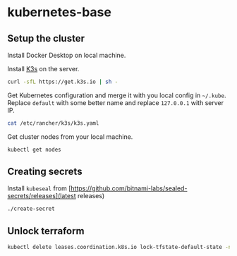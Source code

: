 # kubernetes-base

## Setup the cluster

Install Docker Desktop on local machine.

Install [K3s](https://k3s.io/) on the server.

```bash
curl -sfL https://get.k3s.io | sh -
```

Get Kubernetes configuration and merge it with you local config in `~/.kube`.
Replace `default` with some better name and replace `127.0.0.1` with server IP.
```bash
cat /etc/rancher/k3s/k3s.yaml
```

Get cluster nodes from your local machine.
```bash
kubectl get nodes
```

## Creating secrets

Install `kubeseal` from [https://github.com/bitnami-labs/sealed-secrets/releases](latest releases)

```bash
./create-secret
```

## Unlock terraform

```bash
kubectl delete leases.coordination.k8s.io lock-tfstate-default-state -n default
```